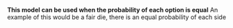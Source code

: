 **This model can be used when the probability of each option is equal**
An example of this would be a fair die, there is an equal probability of each side